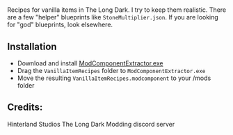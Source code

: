 # 
Recipes for vanilla items in The Long Dark. I try to keep them realistic.
There are a few "helper" blueprints like `StoneMultiplier.json`.
If you are looking for "god" blueprints, look elsewhere.

## Installation
* Download and install [ModComponentExtractor.exe](https://github.com/ds5678/ModComponentExtractor/releases/latest)
* Drag the `VanillaItemRecipes` folder to `ModComponentExtractor.exe`
* Move the resulting `VanillaItemRecipes.modcomponent` to your /mods folder

## Credits:
Hinterland Studios
The Long Dark Modding discord server

